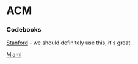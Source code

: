 # ACM

### Codebooks

[Stanford](https://web.stanford.edu/~liszt90/acm/notebook.html) - we should definitely
use this, it's great.

[Miami](https://github.com/yasith/ACM-Codebook/blob/master/Codebook.pdf)

